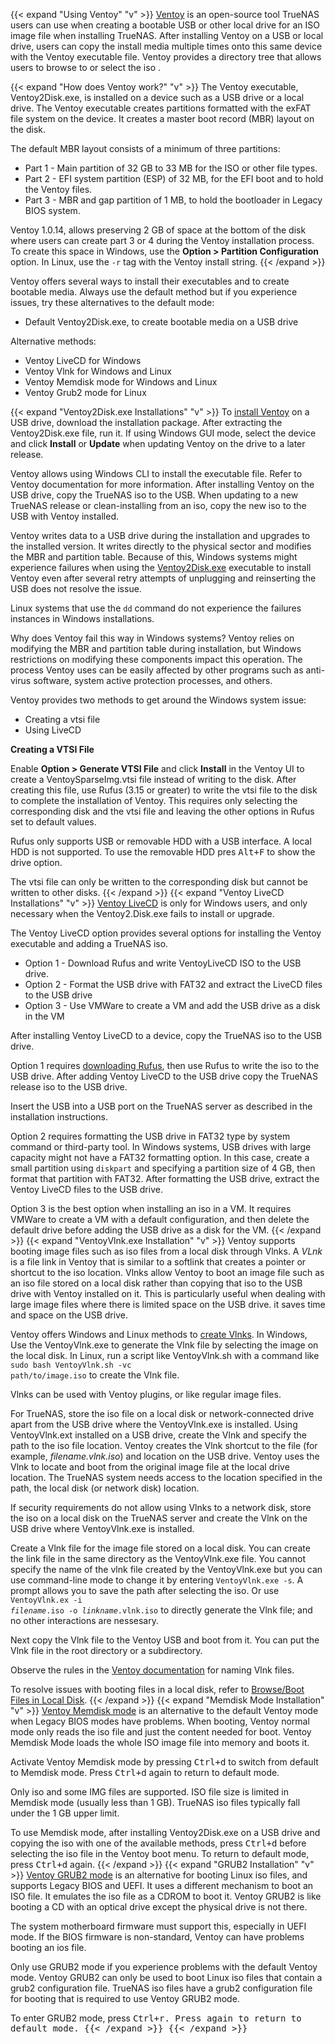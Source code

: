 &NewLine;

{{< expand "Using Ventoy" "v" >}} 
[Ventoy](https://www.ventoy.net/en/index.html) is an open-source tool TrueNAS users can use when creating a bootable USB or other local drive for an ISO image file when installing TrueNAS.
After installing Ventoy on a USB or local drive, users can copy the install media multiple times onto this same device with the Ventoy executable file.
Ventoy provides a directory tree that allows users to browse to or select the <file>iso </file>.

{{< expand "How does Ventoy work?" "v" >}}
The Ventoy executable, Ventoy2Disk.exe, is installed on a device such as a USB drive or a local drive.
The Ventoy executable creates partitions formatted with the exFAT file system on the device. It creates a master boot record (MBR) layout on the disk.

The default MBR layout consists of a minimum of three partitions:
* Part 1 - Main partition of 32 GB to 33 MB for the ISO or other file types.
* Part 2 - EFI system partition (ESP) of 32 MB, for the EFI boot and to hold the Ventoy files.
* Part 3 - MBR and gap partition of 1 MB, to hold the bootloader in Legacy BIOS system.

Ventoy 1.0.14, allows preserving 2 GB of space at the bottom of the disk where users can create part 3 or 4 during the Ventoy installation process.
To create this space in Windows, use the **Option > Partition Configuration** option.
In Linux, use the <code>-r</code> tag with the Ventoy install string.
{{< /expand >}}

Ventoy offers several ways to install their executables and to create bootable media. Always use the default method but if you experience issues, try these alternatives to the default mode:
* Default Ventoy2Disk.exe, to create bootable media on a USB drive

Alternative methods:
* Ventoy LiveCD for Windows
* Ventoy Vlnk for Windows and Linux
* Ventoy Memdisk mode for Windows and Linux
* Ventoy Grub2 mode for Linux

{{< expand "Ventoy2Disk.exe Installations" "v" >}}
To [install Ventoy](https://www.ventoy.net/en/doc_start.html) on a USB drive, download the installation package.
After extracting the Ventoy2Disk.exe file, run it. 
If using Windows GUI mode, select the device and click **Install** or **Update** when updating Ventoy on the drive to a later release.

Ventoy allows using Windows CLI to install the executable file. Refer to Ventoy documentation for more information.
After installing Ventoy on the USB drive, copy the TrueNAS <file>iso</file> to the USB.
When updating to a new TrueNAS release or clean-installing from an <file>iso</file>, copy the new <file>iso</file> to the USB with Ventoy installed.

Ventoy writes data to a USB drive during the installation and upgrades to the installed version.
It writes directly to the physical sector and modifies the MBR and partition table. 
Because of this, Windows systems might experience failures when using the [Ventoy2Disk.exe](https://www.ventoy.net/en/doc_ventoy2disk.html) executable to install Ventoy even after several retry attempts of unplugging and reinserting the USB does not resolve the issue.

Linux systems that use the <code>dd</code> command do not experience the failures instances in Windows installations.

Why does Ventoy fail this way in Windows systems?
Ventoy relies on modifying the MBR and partition table during installation, but Windows restrictions on modifying these components impact this operation.
The process Ventoy uses can be easily affected by other programs such as anti-virus software, system active protection processes, and others.

Ventoy provides two methods to get around the Windows system issue:
* Creating a <file>vtsi</file> file
* Using LiveCD

**Creating a VTSI File**

Enable **Option > Generate VTSI File** and click **Install** in the Ventoy UI to create a <file>VentoySparseImg.vtsi</file> file instead of writing to the disk.
After creating this file, use Rufus (3.15 or greater) to write the <file>vtsi</file> file to the disk to complete the installation of Ventoy.
This requires only selecting the corresponding disk and the <file>vtsi</file> file and leaving the other options in Rufus set to default values.

Rufus only supports USB or removable HDD with a USB interface. A local HDD is not supported. To use the removable HDD pres <kbd>Alt+F</kbd> to show the drive option.

The <file>vtsi</file> file can only be written to the corresponding disk but cannot be written to other disks.
{{< /expand >}}
{{< expand "Ventoy LiveCD Installations" "v" >}}
[Ventoy LiveCD](https://www.ventoy.net/en/doc_livecd.html) is only for Windows users, and only necessary when the Ventoy2.Disk.exe fails to install or upgrade.

The Ventoy LiveCD option provides several options for installing the Ventoy executable and adding a TrueNAS <file>iso</file>.
* Option 1 - Download Rufus and write VentoyLiveCD ISO to the USB drive.
* Option 2 - Format the USB drive with FAT32 and extract the LiveCD files to the USB drive
* Option 3 - Use VMWare to create a VM and add the USB drive as a disk in the VM

After installing Ventoy LiveCD to a device, copy the TrueNAS <file>iso</file> to the USB drive.

Option 1 requires [downloading Rufus](https://rufus.ie), then use Rufus to write the <file>iso</file> to the USB drive. After adding Ventoy LiveCD to the USB drive copy the TrueNAS release <file>iso</file> to the USB drive.

Insert the USB into a USB port on the TrueNAS server as described in the installation instructions.

Option 2 requires formatting the USB drive in FAT32 type by system command or third-party tool.
In Windows systems, USB drives with large capacity might not have a FAT32 formatting option.
In this case, create a small partition using <code>diskpart</code> and specifying a partition size of 4 GB, then format that partition with FAT32.
After formatting the USB drive, extract the Ventoy LiveCD files to the USB drive.

Option 3 is the best option when installing an <file>iso</file> in a VM. It requires VMWare to create a VM with a default configuration, and then delete the default drive before adding the USB drive as a disk for the VM.
{{< /expand >}}
{{< expand "VentoyVlnk.exe Installation" "v" >}}
Ventoy supports booting image files such as <file>iso</file> files from a local disk through Vlnks.
A *VLnk* is a file link in Ventoy that is similar to a softlink that creates a pointer or shortcut to the <file>iso</file> location.
Vlnks allow Ventoy to boot an image file such as an <file>iso</file> file stored on a local disk rather than copying that <file>iso</file> to the USB drive with Ventoy installed on it.
This is particularly useful when dealing with large image files where there is limited space on the USB drive. it saves time and space on the USB drive. 

Ventoy offers Windows and Linux methods to [create Vlnks](https://www.ventoy.net/en/doc_vlnk.html).
In Windows, Use the VentoyVlnk.exe to generate the Vlnk file by selecting the image on the local disk.
In Linux, run a script like VentoyVlnk.sh with a command like <code>sudo bash VentoyVlnk.sh -vc path/to/image.iso</code> to create the Vlnk file.

Vlnks can be used with Ventoy plugins, or like regular image files.

For TrueNAS, store the <file>iso</file> file on a local disk or network-connected drive apart from the USB drive where the VentoyVlnk.exe is installed.
Using VentoyVlnk.ext installed on a USB drive, create the Vlnk and specify the path to the <file>iso</file> file location.
Ventoy creates the Vlnk shortcut to the file (for example, *filename.vlnk.iso*) and location on the USB drive.
Ventoy uses the Vlnk to locate and boot from the original image file at the local drive location.
The TrueNAS system needs access to the location specified in the path, the local disk (or network disk) location.

If security requirements do not allow using Vlnks to a network disk, store the <file>iso</file> on a local disk on the TrueNAS server and create the Vlnk on the USB drive where VentoyVlnk.exe is installed.

Create a Vlnk file for the image file stored on a local disk. You can create the link file in the same directory as the VentoyVlnk.exe file.
You cannot specify the name of the vlnk file created by the VentoyVlnk.exe but you can use command-line mode to change it by entering <code>VentoyVlnk.exe -s</code>. A prompt allows you to save the path after selecting the <file>iso</file>.
Or use <code>VentoyVlnk.ex -i <i>filename</i>.iso -o <i>linkname</i>.vlnk.iso</code> to directly generate the Vlnk file; and no other interactions are nessesary.

Next copy the Vlnk file to the Ventoy USB and boot from it. You can put the Vlnk file in the root directory or a subdirectory.

Observe the rules in the [Ventoy documentation](https://www.ventoy.net/en/doc_vlnk.html) for naming Vlnk files.

To resolve issues with booting files in a local disk, refer to [Browse/Boot Files in Local Disk](https://www.ventoy.net/en/doc_browser.html).
{{< /expand >}}
{{< expand "Memdisk Mode Installation" "v" >}}
[Ventoy Memdisk mode](https://www.ventoy.net/en/doc_memdisk.html) is an alternative to the default Ventoy mode when Legacy BIOS modes have problems.
When booting, Ventoy normal mode only reads the <file>iso</file> file and just the content needed for boot.
Ventoy Memdisk Mode loads the whole ISO image file into memory and boots it.

Activate Ventoy Memdisk mode by pressing <kbd>Ctrl+d</kbd> to switch from default to Memdisk mode.
Press <kbd>Ctrl+d</kbd> again to return to default mode.

Only <file>iso</file> and some IMG files are supported. ISO file size is limited in Memdisk mode (usually less than 1 GB).
TrueNAS <file>iso</file> files typically fall under the 1 GB upper limit.

To use Memdisk mode, after installing Ventoy2Disk.exe on a USB drive and copying the <file>iso</file> with one of the available methods, press <kbd>Ctrl+d</kbd> before selecting the iso file in the Ventoy boot menu.
To return to default mode, press <kbd>Ctrl+d</kbd> again.
{{< /expand >}}
{{< expand "GRUB2 Installation" "v" >}}
[Ventoy GRUB2 mode](https://www.ventoy.net/en/doc_grub2boot.html) is an alternative for booting Linux <file>iso</file> files, and supports Legacy BIOS and UEFI.
It uses a different mechanism to boot an ISO file. It emulates the <file>iso</file> file as a CDROM to boot it.
Ventoy GRUB2 is like booting a CD with an optical drive except the physical drive is not there.

The system motherboard firmware must support this, especially in UEFI mode.
If the BIOS firmware is non-standard, Ventoy can have problems booting an <file>ios</file> file.

Only use GRUB2 mode if you experience problems with the default Ventoy mode.
Ventoy GRUB2 can only be used to boot Linux <file>iso</file> files that contain a grub2 configuration file.
TrueNAS <file>iso</file> files have a grub2 configuration file for booting that is required to use Ventoy GRUB2 mode.

To enter GRUB2 mode, press <kbd>Ctrl+r<kbd>. Press again to return to default mode.
{{< /expand >}}
{{< /expand >}}